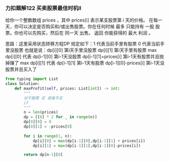### 力扣题解122 买卖股票最佳时机II

给你一个整数数组 prices ，其中 prices[i] 表示某支股票第 i 天的价格。
在每一天，你可以决定是否购买和/或出售股票。你在任何时候 最多 只能持有 一股 股票。你也可以先购买，然后在 同一天 出售。
返回 你能获得的 最大 利润 。



思路：这里采用状态转移方程DP 规定如下：1 代表当前手里有股票 0 代表当前手里没股票
也就是说：dp[i][0] 第i天手里没股票  dp[i][1] 第i天手里有股票
max dp[i][0] 代表 dp[i-1][0] 第i-1天没股票 dp[i-1][1]+prices[i] 第i-1天有股票并且抛掉赚了
max dp[i][1] 代表 dp[i-1][1] 第i-1天有股票 dp[i-1][0]-prices[i] 第i-1天没股票并且买入了





```python
from typing import List
class Solution:
    def maxProfit(self, prices: List[int]) -> int:
        """
        对于股票 买 或者不买
        if 
        """
        n = len(prices)
        dp = [[0] * 2 for _ in range(n)]
        dp[0][0] = 0
        dp[0][1] = -prices[0]
        
        for i in range(1, n):
            dp[i][0] = max(dp[i-1][0],dp[i-1][1] + prices[i])
            dp[i][1] = max(dp[i-1][1],dp[i-1][0]-prices[i])

        return dp[n-1][0]
        
```



